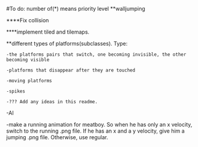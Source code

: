 #To do: number of(*) means priority level
**walljumping

****Fix collision

****implement tiled and tilemaps.
	
**different types of platforms(subclasses).
	Type:

	-the platforms pairs that switch, one becoming invisible, the other becoming visible

	-platforms that disappear after they are touched

	-moving platforms

	-spikes

	-??? Add any ideas in this readme.
-AI

-make a running animation for meatboy. So when he has only an x velocity, switch to the running .png file. If he has an x and a y velocity, give him a jumping .png file. Otherwise, use regular.



